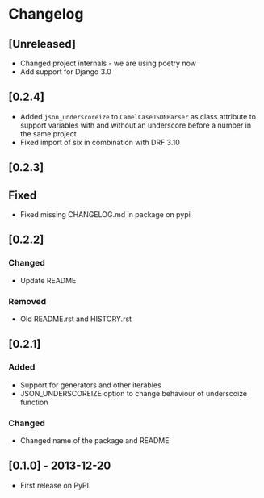 # Changelog

## [Unreleased]
- Changed project internals - we are using poetry now
- Add support for Django 3.0

## [0.2.4]
- Added `json_underscoreize` to `CamelCaseJSONParser` as class attribute to support variables with and without an underscore before a number in the same project
- Fixed import of six in combination with DRF 3.10

## [0.2.3]
## Fixed
- Fixed missing CHANGELOG.md in package on pypi

## [0.2.2]
### Changed
- Update README

### Removed
- Old README.rst and HISTORY.rst

## [0.2.1]
### Added
- Support for generators and other iterables
- JSON_UNDERSCOREIZE option to change behaviour of underscoize function

### Changed
- Changed name of the package and README

## [0.1.0] - 2013-12-20
- First release on PyPI.
